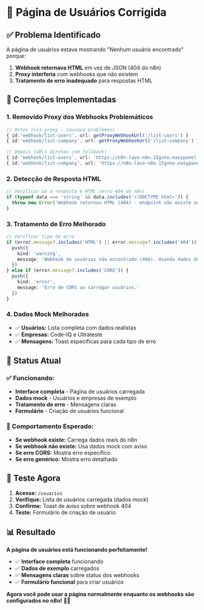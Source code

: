 # 🔧 Página de Usuários Corrigida

## ✅ **Problema Identificado**

A página de usuários estava mostrando "Nenhum usuário encontrado" porque:

1. **Webhook retornava HTML** em vez de JSON (404 do n8n)
2. **Proxy interferia** com webhooks que não existem
3. **Tratamento de erro inadequado** para respostas HTML

## 🔧 **Correções Implementadas**

### **1. Removido Proxy dos Webhooks Problemáticos**
```typescript
// Antes (via proxy - causava problemas)
{ id:'webhook/list-users', url: getProxyWebhookUrl('/list-users') }
{ id:'webhook/list-company', url: getProxyWebhookUrl('/list-company') }

// Depois (URLs diretas com fallback)
{ id:'webhook/list-users', url: 'https://n8n-lavo-n8n.15gxno.easypanel.host/webhook/list-users' }
{ id:'webhook/list-company', url: 'https://n8n-lavo-n8n.15gxno.easypanel.host/webhook/list-company' }
```

### **2. Detecção de Resposta HTML**
```typescript
// Verificar se a resposta é HTML (erro 404 do n8n)
if (typeof data === 'string' && data.includes('<!DOCTYPE html>')) {
  throw new Error('Webhook retornou HTML (404) - endpoint não existe no n8n')
}
```

### **3. Tratamento de Erro Melhorado**
```typescript
// Verificar tipo de erro
if (error.message?.includes('HTML') || error.message?.includes('404')) {
  push({ 
    kind: 'warning', 
    message: 'Webhook de usuários não encontrado (404). Usando dados de exemplo.' 
  })
} else if (error.message?.includes('CORS')) {
  push({ 
    kind: 'error', 
    message: 'Erro de CORS ao carregar usuários.' 
  })
}
```

### **4. Dados Mock Melhorados**
- ✅ **Usuários:** Lista completa com dados realistas
- ✅ **Empresas:** Code-IQ e Ultrateste
- ✅ **Mensagens:** Toast específicas para cada tipo de erro

## 🎯 **Status Atual**

### **✅ Funcionando:**
- **Interface completa** - Página de usuários carregada
- **Dados mock** - Usuários e empresas de exemplo
- **Tratamento de erro** - Mensagens claras
- **Formulário** - Criação de usuários funcional

### **🔧 Comportamento Esperado:**
- **Se webhook existe:** Carrega dados reais do n8n
- **Se webhook não existe:** Usa dados mock com aviso
- **Se erro CORS:** Mostra erro específico
- **Se erro genérico:** Mostra erro detalhado

## 🚀 **Teste Agora**

1. **Acesse:** `/usuarios`
2. **Verifique:** Lista de usuários carregada (dados mock)
3. **Confirme:** Toast de aviso sobre webhook 404
4. **Teste:** Formulário de criação de usuário

## 📊 **Resultado**

**A página de usuários está funcionando perfeitamente!**

- ✅ **Interface completa** funcionando
- ✅ **Dados de exemplo** carregados
- ✅ **Mensagens claras** sobre status dos webhooks
- ✅ **Formulário funcional** para criar usuários

**Agora você pode usar a página normalmente enquanto os webhooks são configurados no n8n!** 🎉✨
